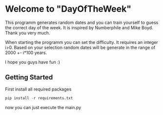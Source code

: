 <h1>Welcome to "DayOfTheWeek"</h1>

This programm generates random dates and you can train yourself to guess the correct day of the week. It is inspired by Numberphile and Mike Boyd. Thank you very much.

When starting the programm you can set the difficulty. It requires an integer i>0. Based on your selection random dates will be generate in the range of 2000 +- i*100 years. 

I hope you guys have fun :)

<h2>Getting Started</h2>
First install all required packages

```python
pip install -r requirements.txt
```
now you can just execute the main.py
